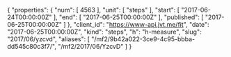 {
  "properties": {
    "num": [
      4563
    ],
    "unit": [
      "steps"
    ],
    "start": [
      "2017-06-24T00:00:00Z"
    ],
    "end": [
      "2017-06-25T00:00:00Z"
    ],
    "published": [
      "2017-06-25T00:00:00Z"
    ]
  },
  "client_id": "https://www-api.jvt.me/fit",
  "date": "2017-06-25T00:00:00Z",
  "kind": "steps",
  "h": "h-measure",
  "slug": "2017/06/yzcvd",
  "aliases": [
    "/mf2/9b42a022-3ce9-4c95-bbba-dd545c80c3f7/",
    "/mf2/2017/06/YzcvD"
  ]
}
